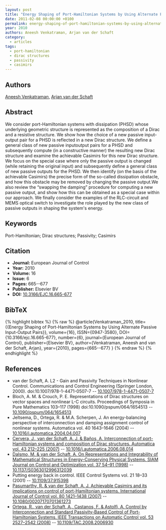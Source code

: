 ```yaml
---
layout: post
title: "Energy Shaping of Port-Hamiltonian Systems by Using Alternate Passive Input-Output Pairs"
date: 2011-02-08 00:00:00 +0100
permalink: energy-shaping-of-port-hamiltonian-systems-by-using-alternate-passive-input-output-pairs
year: 2010
authors: Aneesh Venkatraman, Arjan van der Schaft
category:
  - articles
tags:
  - port-hamiltonian
  - dirac structures
  - passivity
  - casimirs
---
```

 
## Authors
[Aneesh Venkatraman](authors/aneesh_venkatraman), [Arjan van der Schaft](authors/arjan_van_der_schaft)
 
## Abstract
We consider port-Hamiltonian systems with dissipation (PHSD) whose underlying geometric structure is represented as the composition of a Dirac and a resistive structure. We show how the choice of a new passive input-output pair for a PHSD is reflected in a new Dirac structure. We define a general class of new passive inputoutput pairs for a PHSD and subsequently compute (in a constructive manner) the resulting new Dirac structure and examine the achievable Casimirs for this new Dirac structure. We focus on the special case where only the passive output is changed (while retaining the original input) and subsequently define a general class of new passive outputs for the PHSD. We then identify (on the basis of the achievable Casimirs) the precise form of the so-called dissipation obstacle, and how this obstacle may be removed by changing the passive output.We also review the “swapping the damping” procedure for computing a new passive output, and show how this can be obtained as a special case within our approach. We finally consider the examples of the RLC-circuit and MEMS optical switch to investigate the role played by the new class of passive outputs in shaping the system's energy.
 
## Keywords
Port-Hamiltonian; Dirac structures; Passivity; Casimirs
 
## Citation
- **Journal:** European Journal of Control
- **Year:** 2010
- **Volume:** 16
- **Issue:** 6
- **Pages:** 665--677
- **Publisher:** Elsevier BV
- **DOI:** [10.3166/EJC.16.665-677](https://doi.org/10.3166/EJC.16.665-677)
 
## BibTeX
{% highlight bibtex %}
{% raw %}
@article{Venkatraman_2010,
  title={{Energy Shaping of Port-Hamiltonian Systems by Using Alternate Passive Input-Output Pairs}},
  volume={16},
  ISSN={0947-3580},
  DOI={10.3166/ejc.16.665-677},
  number={6},
  journal={European Journal of Control},
  publisher={Elsevier BV},
  author={Venkatraman, Aneesh and van der Schaft, Arjan},
  year={2010},
  pages={665--677}
}
{% endraw %}
{% endhighlight %}
 
## References
- van der Schaft, A. L2 - Gain and Passivity Techniques in Nonlinear Control. Communications and Control Engineering (Springer London, 2000). doi:10.1007/978-1-4471-0507-7 -- [10.1007/978-1-4471-0507-7](https://doi.org/10.1007/978-1-4471-0507-7)
- Bloch, A. M. & Crouch, P. E. Representations of Dirac structures on vector spaces and nonlinear L-C circuits. Proceedings of Symposia in Pure Mathematics 103–117 (1998) doi:10.1090/pspum/064/1654513 -- [10.1090/pspum/064/1654513](https://doi.org/10.1090/pspum/064/1654513)
- Jeltsema, D., Ortega, R. & M.A. Scherpen, J. An energy-balancing perspective of interconnection and damping assignment control of nonlinear systems. Automatica vol. 40 1643–1646 (2004) -- [10.1016/j.automatica.2004.04.007](https://doi.org/10.1016/j.automatica.2004.04.007)
- [Cervera, J., van der Schaft, A. J. & Baños, A. Interconnection of port-Hamiltonian systems and composition of Dirac structures. Automatica vol. 43 212–225 (2007)](interconnection-of-port-hamiltonian-systems-and-composition-of-dirac-structures) -- [10.1016/j.automatica.2006.08.014](https://doi.org/10.1016/j.automatica.2006.08.014)
- [Dalsmo, M. & van der Schaft, A. On Representations and Integrability of Mathematical Structures in Energy-Conserving Physical Systems. SIAM Journal on Control and Optimization vol. 37 54–91 (1998)](on-representations-and-integrability-of-mathematical-structures-in-energy-conserving-physical-systems) -- [10.1137/S0363012996312039](https://doi.org/10.1137/S0363012996312039)
- Putting energy back in control. IEEE Control Systems vol. 21 18–33 (2001) -- [10.1109/37.915398](https://doi.org/10.1109/37.915398)
- [Pasumarthy, R. & van der Schaft, A. J. Achievable Casimirs and its implications on control of port-Hamiltonian systems. International Journal of Control vol. 80 1421–1438 (2007)](achievable-casimirs-and-its-implications-on-control-of-port-hamiltonian-systems) -- [10.1080/00207170701361273](https://doi.org/10.1080/00207170701361273)
- [Ortega, R., van der Schaft, A., Castanos, F. & Astolfi, A. Control by Interconnection and Standard Passivity-Based Control of Port-Hamiltonian Systems. IEEE Transactions on Automatic Control vol. 53 2527–2542 (2008)](control-by-interconnection-and-standard-passivity-based-control-of-port-hamiltonian-systems) -- [10.1109/TAC.2008.2006930](https://doi.org/10.1109/TAC.2008.2006930)

